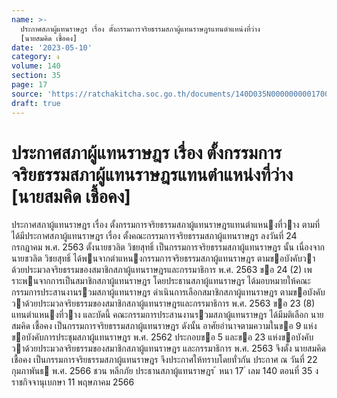 ```yaml
---
name: >-
  ประกาศสภาผู้แทนราษฎร เรื่อง ตั้งกรรมการจริยธรรมสภาผู้แทนราษฎรแทนตำแหน่งที่ว่าง
  [นายสมคิด เชื้อคง]
date: '2023-05-10'
category: ง
volume: 140
section: 35
page: 17
source: 'https://ratchakitcha.soc.go.th/documents/140D035N0000000001700.pdf'
draft: true
---
```


# ประกาศสภาผู้แทนราษฎร เรื่อง ตั้งกรรมการจริยธรรมสภาผู้แทนราษฎรแทนตำแหน่งที่ว่าง [นายสมคิด เชื้อคง]

ประกาศสภาผู้แทนราษฎร เรื่อง ตั้งกรรมการจริยธรรมสภาผู้แทนราษฎรแทนตําแหนงที่วาง ตามที่ ได้มีประกาศสภาผู้แทนราษฎร เรื่อง ตั้งคณะกรรมการจริยธรรมสภาผู้แทนราษฎร ลงวันที่ 24 กรกฎาคม พ.ศ. 2563 ตั้งนายชวลิต วิชยสุทธิ์ เป็นกรรมการจริยธรรมสภาผู้แทนราษฎร นั้น เนื่องจาก นายชวลิต วิชยสุทธิ์ ได้พนจากตําแหนงกรรมการจริยธรรมสภาผู้แทนราษฎร ตามขอบังคับวาด้วยประมวลจริยธรรมของสมาชิกสภาผู้แทนราษฎรและกรรมาธิการ พ.ศ. 2563 ขอ 24 (2) เพราะพนจากการเป็นสมาชิกสภาผู้แทนราษฎร โดยประธานสภาผู้แทนราษฎร ได้มอบหมายให้คณะกรรมการประสานงานรวมสภาผู้แทนราษฎร ดําเนินการเลือกสมาชิกสภาผู้แทนราษฎร ตามขอบังคับวาด้วยประมวลจริยธรรมของสมาชิกสภาผู้แทนราษฎรและกรรมาธิการ พ.ศ. 2563 ขอ 23 (8) แทนตําแหนงที่วาง และบัดนี้ คณะกรรมการประสานงานรวมสภาผู้แทนราษฎร ได้มีมติเลือก นายสมคิด เชื้อคง เป็นกรรมการจริยธรรมสภาผู้แทนราษฎร ดังนั้น อาศัยอํานาจตามความในขอ 9 แห่งขอบังคับการประชุมสภาผู้แทนราษฎร พ.ศ. 2562 ประกอบขอ 5 และขอ 23 แห่งขอบังคับวาด้วยประมวลจริยธรรมของสมาชิกสภาผู้แทนราษฎร และกรรมาธิการ พ.ศ. 2563 จึงตั้ง นายสมคิด เชื้อคง เป็นกรรมการจริยธรรมสภาผู้แทนราษฎร จึงประกาศให้ทราบโดยทั่วกัน ประกาศ ณ วันที่ 22 กุมภาพันธ พ.ศ. 2566 ชวน หลีกภัย ประธานสภาผู้แทนราษฎร ้ หนา 17 ่ เลม 140 ตอนที่ 35 ง ราชกิจจานุเบกษา 11 พฤษภาคม 2566
